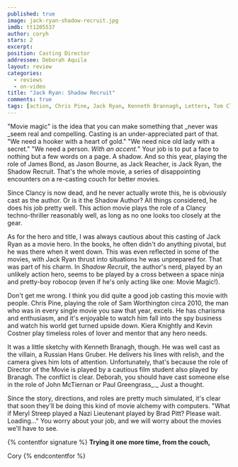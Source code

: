 ```yaml
---
published: true
image: jack-ryan-shadow-recruit.jpg
imdb: tt1205537
author: coryh 
stars: 2
excerpt: 
position: Casting Director
addressee: Deborah Aquila
layout: review
categories: 
  - reviews
  - on-video
title: "Jack Ryan: Shadow Recruit"
comments: true
tags: [action, Chris Pine, Jack Ryan, Kenneth Brannagh, Letters, Tom Clancy]
---
```


"Movie magic" is the idea that you can make something that _never was _seem real and compelling. Casting is an under-appreciated part of that. "We need a hooker with a heart of gold." "We need nice old lady with a secret." "We need a person. _With an accent._" Your job is to put a face to nothing but a few words on a page. A shadow. And so this year, playing the role of James Bond, as Jason Bourne, as Jack Reacher, is Jack Ryan, the Shadow Recruit. That's the whole movie, a series of disappointing encounters on a re-casting couch for better movies.  

Since Clancy is now dead, and he never actually wrote this, he is obviously cast as the author. Or is it the Shadow Author? All things considered, he does his job pretty well. This action movie plays the role of a Clancy techno-thriller reasonably well, as long as no one looks too closely at the gear.

As for the hero and title, I was always cautious about this casting of Jack Ryan as a movie hero. In the books, he often didn't do anything pivotal, but he was there when it went down. This was even reflected in some of the movies, with Jack Ryan thrust into situations he was unprepared for. That was part of his charm. In _Shadow Recruit_, the author's nerd, played by an unlikely action hero, seems to be played by a cross between a space ninja and pretty-boy robocop (even if he's only acting like one: Movie Magic!). 

Don't get me wrong. I think you did quite a good job casting this movie with people. Chris Pine, playing the role of Sam Worthington circa 2010, the man who was in every single movie you saw that year, excels. He has charisma and enthusiasm, and it's enjoyable to watch him fall into the spy business and watch his world get turned upside down. Kiera Knightly and Kevin Costner play timeless roles of lover and mentor that any hero needs. 

It was a little sketchy with Kenneth Branagh, though. He was well cast as the villain, a Russian Hans Gruber. He delivers his lines with relish, and the camera gives him lots of attention. Unfortunately, that's because the role of Director of the Movie is played by a cautious film student also played by Branagh. The conflict is clear. Deborah, you should have cast someone else in the role of John McTiernan or Paul Greengrass_._ Just a thought.

Since the story, directions, and roles are pretty much simulated, it's clear that soon they'll be doing this kind of movie alchemy with computers. "What if Meryl Streep played a Nazi Lieutenant played by Brad Pitt? Please wait. Loading…" You worry about your job, and we will worry about the movies we'll have to see.

{% contentfor signature %}
**Trying it one more time, from the couch,**

Cory
{% endcontentfor %}
